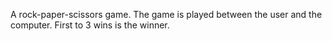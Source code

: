 A rock-paper-scissors game. The game is played between the user and the computer. First to 3 wins is the winner.